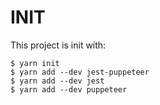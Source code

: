 # INIT

This project is init with:

```
$ yarn init
$ yarn add --dev jest-puppeteer
$ yarn add --dev jest
$ yarn add --dev puppeteer
```
